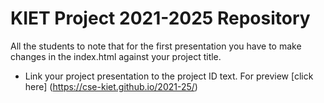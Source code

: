 # KIET Project 2021-2025 Repository
All the students to note that for the first presentation you have to make changes in the index.html against your project title. 
* Link your project presentation to the project ID text. For preview [click here] (https://cse-kiet.github.io/2021-25/)
